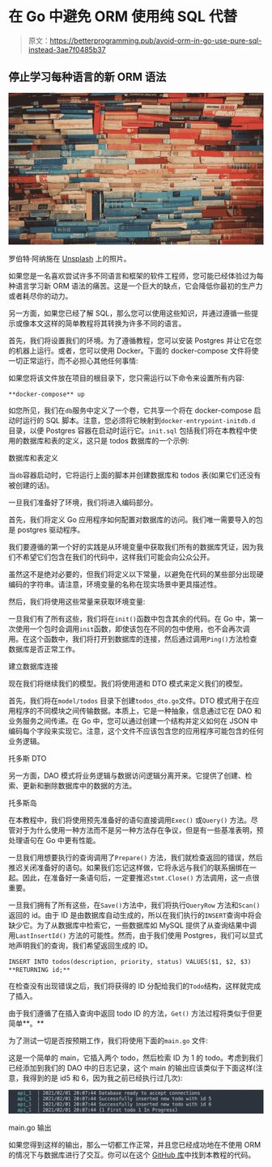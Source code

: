 # 在 Go 中避免 ORM 使用纯 SQL 代替

> 原文：<https://betterprogramming.pub/avoid-orm-in-go-use-pure-sql-instead-3ae7f0485b37>

## 停止**学习每种语言的新 ORM 语法**

![](img/c1505476c6e50d45d8f2f329d1df5fec.png)

罗伯特·阿纳施在 [Unsplash](https://unsplash.com?utm_source=medium&utm_medium=referral) 上的照片。

如果您是一名喜欢尝试许多不同语言和框架的软件工程师，您可能已经体验过为每种语言学习新 ORM 语法的痛苦。这是一个巨大的缺点，它会降低你最初的生产力或者耗尽你的动力。

另一方面，如果您已经了解 SQL，那么您可以使用这些知识，并通过遵循一些提示或像本文这样的简单教程将其转换为许多不同的语言。

首先，我们将设置我们的环境。为了遵循教程，您可以安装 Postgres 并让它在您的机器上运行。或者，您可以使用 Docker。下面的 docker-compose 文件将使一切正常运行，而不必担心其他任何事情:

如果您将该文件放在项目的根目录下，您只需运行以下命令来设置所有内容:

```
**docker-compose** up
```

如您所见，我们在`db`服务中定义了一个卷，它共享一个将在 docker-compose 启动时运行的 SQL 脚本。注意，您必须将它映射到`docker-entrypoint-initdb.d` 目录，以便 Postgres 容器在启动时运行它。`init.sql` 包括我们将在本教程中使用的数据库和表的定义，这只是 todos 数据库的一个示例:

数据库和表定义

当`db`容器启动时，它将运行上面的脚本并创建数据库和 todos 表(如果它们还没有被创建的话)。

一旦我们准备好了环境，我们将进入编码部分。

首先，我们将定义 Go 应用程序如何配置对数据库的访问。我们唯一需要导入的包是 postgres 驱动程序。

我们要遵循的第一个好的实践是从环境变量中获取我们所有的数据库凭证，因为我们不希望它们包含在我们的代码中，这样我们可能会向公众公开。

虽然这不是绝对必要的，但我们将定义以下常量，以避免在代码的某些部分出现硬编码的字符串。请注意，环境变量的名称在现实场景中更具描述性。

然后，我们将使用这些常量来获取环境变量:

一旦我们有了所有这些，我们将在`init()`函数中包含其余的代码。在 Go 中，第一次使用一个包时会调用`init`函数，即使该包在不同的包中使用，也不会再次调用。在这个函数中，我们将打开到数据库的连接，然后通过调用`Ping()`方法检查数据库是否正常工作。

建立数据库连接

现在我们将继续我们的模型。我们将使用道和 DTO 模式来定义我们的模型。

首先，我们将在`model/todos` 目录下创建`todos_dto.go`文件。DTO 模式用于在应用程序的不同模块之间传输数据。本质上，它是一种抽象，信息通过它在 DAO 和业务服务之间传递。在 Go 中，您可以通过创建一个结构并定义如何在 JSON 中编码每个字段来实现它。注意，这个文件不应该包含您的应用程序可能包含的任何业务逻辑。

托多斯 DTO

另一方面，DAO 模式将业务逻辑与数据访问逻辑分离开来。它提供了创建、检索、更新和删除数据库中的数据的方法。

托多斯岛

在本教程中，我们将使用预先准备好的语句直接调用`Exec()` 或`Query()` 方法。尽管对于为什么使用一种方法而不是另一种方法存在争议，但是有一些基准表明，预处理语句在 Go 中更有性能。

一旦我们用想要执行的查询调用了`Prepare()` 方法，我们就检查返回的错误，然后推迟关闭准备好的语句。如果我们忘记这样做，它将永远与我们的联系捆绑在一起。因此，在准备好一条语句后，一定要推迟`stmt.Close()` 方法调用，这一点很重要。

一旦我们拥有了所有这些，在`Save()`方法中，我们将执行`QueryRow` 方法和`Scan()` 返回的 id。由于 ID 是由数据库自动生成的，所以在我们执行的`INSERT`查询中将会缺少它。为了从数据库中检索它，一些数据库如 MySQL 提供了从查询结果中调用`LastInsertId()` 方法的可能性。然而，由于我们使用 Postgres，我们可以显式地声明我们的查询，我们希望返回生成的 ID。

```
INSERT INTO todos(description, priority, status) VALUES($1, $2, $3) **RETURNING id;**
```

在检查没有出现错误之后，我们将获得的 ID 分配给我们的`Todo`结构，这样就完成了插入。

由于我们遵循了在插入查询中返回 todo ID 的方法，`Get()` 方法过程将类似于但更简单**。**

为了测试一切是否按预期工作，我们将使用下面的`main.go` 文件:

这是一个简单的 main，它插入两个 todo，然后检索 ID 为 1 的 todo。考虑到我们已经添加到我们的 DAO 中的日志记录，这个 main 的输出应该类似于下面这样(注意，我得到的是 id5 和 6，因为我之前已经执行过几次):

![](img/1ff20c76405dc32c3a4c131e1b6a2525.png)

main.go 输出

如果您得到这样的输出，那么一切都工作正常，并且您已经成功地在不使用 ORM 的情况下与数据库进行了交互。你可以在这个 [GitHub 库](https://github.com/UxioAndrade/tutorials/tree/main/go-sql-tutorial)中找到本教程的代码。